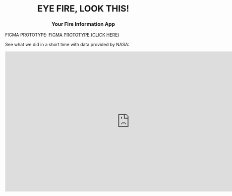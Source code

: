 <h1 align="center">EYE FIRE, LOOK THIS!</h1>
<h3 align="center">Your Fire Information App</h3>

<p>FIGMA PROTOTYPE: <a target="_blank" href="https://www.figma.com/proto/I9dH8Y6R8r3TDMuvGHD7U2/Untitled?type=design&node-id=2-74&t=iHWN5zoYnaM7Gpo3-1&scaling=scale-down&page-id=0%3A1&starting-point-node-id=2%3A74&mode=design">FIGMA PROTOTYPE (CLICK HERE)</a> </p>
<p>See what we did in a short time with data provided by NASA:  </p>


<iframe style="border: 1px solid rgba(0, 0, 0, 0.1);" width="800" height="450" src="https://www.figma.com/embed?embed_host=share&url=https%3A%2F%2Fwww.figma.com%2Fproto%2FI9dH8Y6R8r3TDMuvGHD7U2%2FUntitled%3Ftype%3Ddesign%26node-id%3D2-560%26t%3DiHWN5zoYnaM7Gpo3-1%26scaling%3Dscale-down%26page-id%3D0%253A1%26starting-point-node-id%3D2%253A74%26mode%3Ddesign" allowfullscreen></iframe>
